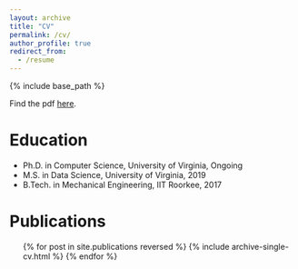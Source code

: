 ```yaml
---
layout: archive
title: "CV"
permalink: /cv/
author_profile: true
redirect_from:
  - /resume
---
```


{% include base_path %}

Find the pdf [here](http://www.cs.virginia.edu/~as3ek/files/CV_6.0.pdf).

Education
======
* Ph.D. in Computer Science, University of Virginia, Ongoing 
* M.S. in Data Science, University of Virginia, 2019
* B.Tech. in Mechanical Engineering, IIT Roorkee, 2017

Publications
======
  <ul>{% for post in site.publications reversed %}
    {% include archive-single-cv.html %}
  {% endfor %}</ul>
  
<!-- Talks
======
  <ul>{% for post in site.talks %}
    {% include archive-single-talk-cv.html %}
  {% endfor %}</ul>
  
Teaching
======
  <ul>{% for post in site.teaching %}
    {% include archive-single-cv.html %}
  {% endfor %}</ul>
  
Service and leadership
======
* Currently signed in to 43 different slack teams
 -->